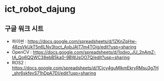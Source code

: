 # ict_robot_dajung

## 구글 워크 시트

* 파이썬 : https://docs.google.com/spreadsheets/d/1ZKnZpHw-48zsVkUkT5n6LNv3toct_AxbJAIT7m4TOig/edit?usp=sharing
* OpenCV : https://docs.google.com/spreadsheets/d/1odxo_JU_2nAmZ-tA_Qo6QQWC38ebB5ka0-9BWJsOO7Q/edit?usp=sharing
* ROS2 : https://docs.google.com/spreadsheets/d/1Cjcy4guMlkmEkryRMsu3g7H_shr6skfevS71hDpA7DI/edit?usp=sharing


